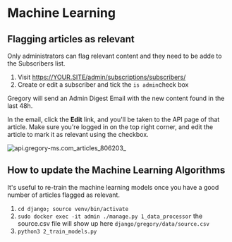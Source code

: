 # Machine Learning 

## Flagging articles as relevant

Only administrators can flag relevant content and they need to be adde to the Subscribers list.

1. Visit https://YOUR.SITE/admin/subscriptions/subscribers/
2. Create or edit a subscriber and tick the `is admin`check box

Gregory will send an Admin Digest Email with the new content found in the last 48h. 

In the email, click the **Edit** link, and you'll be taken to the API page of that article. Make sure you're logged in on the top right corner, and edit the article to mark it as relevant using the checkbox.

![api.gregory-ms.com_articles_806203_](images/api.gregory-ms.com_articles_806203_.png)

## How to update the Machine Learning Algorithms

It's useful to re-train the machine learning models once you have a good number of articles flagged as relevant.

1. `cd django; source venv/bin/activate`
2. `sudo docker exec -it admin ./manage.py 1_data_processor` the source.csv file will show up here `django/gregory/data/source.csv`
3. `python3 2_train_models.py`